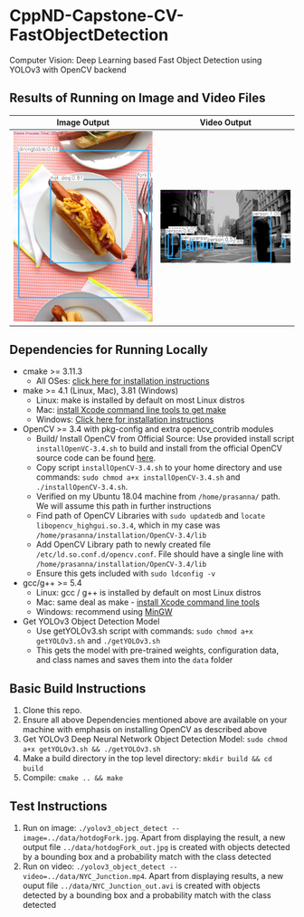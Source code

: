 # CppND-Capstone-CV-FastObjectDetection
Computer Vision: Deep Learning based Fast Object Detection using YOLOv3 with OpenCV backend

## Results of Running on Image and Video Files
Image Output             |  Video Output
:-------------------------:|:-------------------------:
![Image Output](data/hotdogFork_output.jpg)|  ![Video Output](data/NYC_Junction_output.gif)

## Dependencies for Running Locally
* cmake >= 3.11.3
  * All OSes: [click here for installation instructions](https://cmake.org/install/)
* make >= 4.1 (Linux, Mac), 3.81 (Windows)
  * Linux: make is installed by default on most Linux distros
  * Mac: [install Xcode command line tools to get make](https://developer.apple.com/xcode/features/)
  * Windows: [Click here for installation instructions](http://gnuwin32.sourceforge.net/packages/make.htm)
* OpenCV >= 3.4 with pkg-config and extra opencv_contrib modules
  * Build/ Install OpenCV from Official Source: Use provided install script `installOpenVC-3.4.sh` to build and install from the official OpenCV source code can be found [here](https://github.com/opencv/opencv). 
  * Copy script `installOpenCV-3.4.sh` to your home directory and use commands: `sudo chmod a+x installOpenCV-3.4.sh` and `./installOpenCV-3.4.sh`. 
  * Verified on my Ubuntu 18.04 machine from `/home/prasanna/` path. We will assume this path in further instructions
  * Find path of OpenCV Libraries with `sudo updatedb` and `locate libopencv_highgui.so.3.4`, which in my case was `/home/prasanna/installation/OpenCV-3.4/lib`
  * Add OpenCV Library path to newly created file `/etc/ld.so.conf.d/opencv.conf`. File should have a single line with `/home/prasanna/installation/OpenCV-3.4/lib`
  * Ensure this gets included with `sudo ldconfig -v`
* gcc/g++ >= 5.4
  * Linux: gcc / g++ is installed by default on most Linux distros
  * Mac: same deal as make - [install Xcode command line tools](https://developer.apple.com/xcode/features/)
  * Windows: recommend using [MinGW](http://www.mingw.org/)
* Get YOLOv3 Object Detection Model
  * Use getYOLOv3.sh script with commands: `sudo chmod a+x getYOLOv3.sh` and `./getYOLOv3.sh`
  * This gets the model with pre-trained weights, configuration data, and class names and saves them into the `data` folder

## Basic Build Instructions
1. Clone this repo.
2. Ensure all above Dependencies mentioned above are available on your machine with emphasis on installing OpenCV as described above
3. Get YOLOv3 Deep Neural Network Object Detection Model: `sudo chmod a+x getYOLOv3.sh && ./getYOLOv3.sh`
3. Make a build directory in the top level directory: `mkdir build && cd build`
4. Compile: `cmake .. && make`

## Test Instructions
1. Run on image: `./yolov3_object_detect --image=../data/hotdogFork.jpg`. Apart from displaying the result, a new output file `../data/hotdogFork_out.jpg` is created with objects detected by a bounding box and a probability match with the class detected
2. Run on video: `./yolov3_object_detect --video=../data/NYC_Junction.mp4`. Apart from displaying results, a new ouput file `../data/NYC_Junction_out.avi` is created with objects detected by a bounding box and a probability match with the class detected

